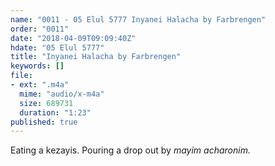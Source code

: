 ```yaml
---
name: "0011 - 05 Elul 5777 Inyanei Halacha by Farbrengen"
order: "0011"
date: "2018-04-09T09:09:40Z"
hdate: "05 Elul 5777"
title: "Inyanei Halacha by Farbrengen"
keywords: []
file:
- ext: ".m4a"
  mime: "audio/x-m4a"
  size: 689731
  duration: "1:23"
published: true
---
```

Eating a kezayis. Pouring a drop out by _mayim acharonim._


